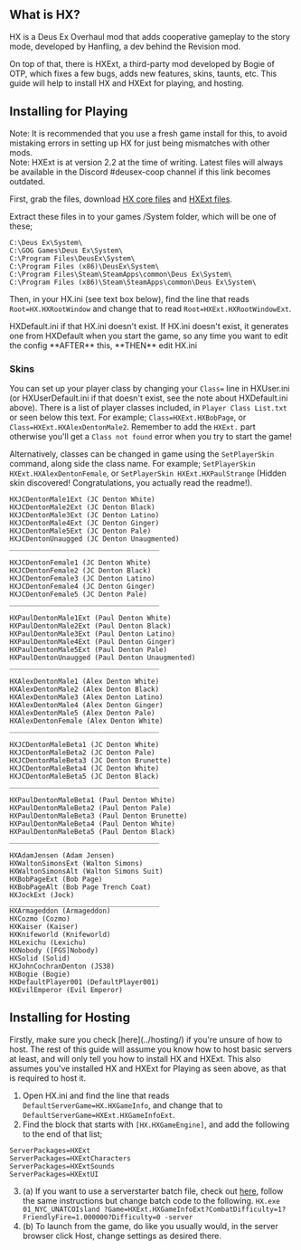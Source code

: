 ## What is HX?

HX is a Deus Ex Overhaul mod that adds cooperative gameplay to the story mode, developed by Hanfling, a dev behind the Revision mod.

On top of that, there is HXExt, a third-party mod developed by Bogie of OTP, which fixes a few bugs, adds new features, skins, taunts, etc. This guide will help to install HX and HXExt for playing, and hosting.

## Installing for Playing
<div class="tcalert">Note: It is recommended that you use a fresh game install for this, to avoid mistaking errors in setting up HX for just being mismatches with other mods.</div>
<div class="tcalert">Note: HXExt is at version 2.2 at the time of writing. Latest files will always be available in the Discord #deusex-coop channel if this link becomes outdated.</div>

First, grab the files, download [HX core files](https://builds.hx.hanfling.de/) and [HXExt files](https://drive.google.com/uc?id=1EbUNTZrsvc6OZM3Q8Sgk-PY3YK1-zxiR).

Extract these files in to your games /System folder, which will be one of these;
```
C:\Deus Ex\System\
C:\GOG Games\Deus Ex\System\
C:\Program Files\DeusEx\System\
C:\Program Files (x86)\DeusEx\System\
C:\Program Files\Steam\SteamApps\common\Deus Ex\System\
C:\Program Files (x86)\Steam\SteamApps\common\Deus Ex\System\
```

Then, in your HX.ini (see text box below), find the line that reads `Root=HX.HXRootWindow` and change that to read `Root=HXExt.HXRootWindowExt`.

<div class="tcalert">
HXDefault.ini if that HX.ini doesn't exist. If HX.ini doesn't exist, it generates one from HXDefault when you start the game, so any time you want to edit the config **AFTER** this, **THEN** edit HX.ini
</div>

### Skins
You can set up your player class by changing your `Class=` line in HXUser.ini 
(or HXUserDefault.ini if that doesn't exist, see the note about HXDefault.ini above). There is a list of player classes included, in 
`Player Class List.txt` or seen below this text. For example; `Class=HXExt.HXBobPage`, or `Class=HXExt.HXAlexDentonMale2`. Remember to add the `HXExt.` part otherwise you'll get a `Class not found` error when you try to start the game!

Alternatively, classes can be changed in game using the `SetPlayerSkin` command, along side the class name. For example; `SetPlayerSkin HXExt.HXAlexDentonFemale`, or `SetPlayerSkin HXExt.HXPaulStrange` (Hidden skin discovered! Congratulations, you actually read the readme!).

```
HXJCDentonMale1Ext (JC Denton White)
HXJCDentonMale2Ext (JC Denton Black)
HXJCDentonMale3Ext (JC Denton Latino)
HXJCDentonMale4Ext (JC Denton Ginger)
HXJCDentonMale5Ext (JC Denton Pale)
HXJCDentonUnaugged (JC Denton Unaugmented)
_____________________________________

HXJCDentonFemale1 (JC Denton White)
HXJCDentonFemale2 (JC Denton Black)
HXJCDentonFemale3 (JC Denton Latino)
HXJCDentonFemale4 (JC Denton Ginger)
HXJCDentonFemale5 (JC Denton Pale)
_____________________________________

HXPaulDentonMale1Ext (Paul Denton White)
HXPaulDentonMale2Ext (Paul Denton Black)
HXPaulDentonMale3Ext (Paul Denton Latino)
HXPaulDentonMale4Ext (Paul Denton Ginger)
HXPaulDentonMale5Ext (Paul Denton Pale)
HXPaulDentonUnaugged (Paul Denton Unaugmented)
_____________________________________

HXAlexDentonMale1 (Alex Denton White)
HXAlexDentonMale2 (Alex Denton Black)
HXAlexDentonMale3 (Alex Denton Latino)
HXAlexDentonMale4 (Alex Denton Ginger)
HXAlexDentonMale5 (Alex Denton Pale)
HXAlexDentonFemale (Alex Denton White)
_____________________________________

HXJCDentonMaleBeta1 (JC Denton White)
HXJCDentonMaleBeta2 (JC Denton Pale)
HXJCDentonMaleBeta3 (JC Denton Brunette)
HXJCDentonMaleBeta4 (JC Denton White)
HXJCDentonMaleBeta5 (JC Denton Black)
_____________________________________

HXPaulDentonMaleBeta1 (Paul Denton White)
HXPaulDentonMaleBeta2 (Paul Denton Pale)
HXPaulDentonMaleBeta3 (Paul Denton Brunette)
HXPaulDentonMaleBeta4 (Paul Denton White)
HXPaulDentonMaleBeta5 (Paul Denton Black)
_____________________________________

HXAdamJensen (Adam Jensen)
HXWaltonSimonsExt (Walton Simons)
HXWaltonSimonsAlt (Walton Simons Suit)
HXBobPageExt (Bob Page)
HXBobPageAlt (Bob Page Trench Coat)
HXJockExt (Jock)
_____________________________________
HXArmageddon (Armageddon)
HXCozmo (Cozmo)
HXKaiser (Kaiser)
HXKnifeworld (Knifeworld)
HXLexichu (Lexichu)
HXNobody ([FGS]Nobody)
HXSolid (Solid)
HXJohnCochranDenton (JS38)
HXBogie (Bogie)
HXDefaultPlayer001 (DefaultPlayer001)
HXEvilEmperor (Evil Emperor)
```

## Installing for Hosting
<div class="tcalert">
Firstly, make sure you check [here](../hosting/) if you're unsure of how to host. The rest of this guide will assume you know how to host basic servers at least, and will only tell you how to install HX and HXExt.
This also assumes you've installed HX and HXExt for Playing as seen above, as that is required to host it.
</div>

1. Open HX.ini and find the line that reads `DefaultServerGame=HX.HXGameInfo`, and change that to `DefaultServerGame=HXExt.HXGameInfoExt`.
2. Find the block that starts with `[HX.HXGameEngine]`, and add the following to the end of that list;
```
ServerPackages=HXExt
ServerPackages=HXExtCharacters
ServerPackages=HXExtSounds
ServerPackages=HXExtUI
```
3. (a) If you want to use a serverstarter batch file, check out [here](https://deusexhq.github.io/hosting/#server-starter), follow the same instructions but change batch code to the following.
```HX.exe 01_NYC_UNATCOIsland ?Game=HXExt.HXGameInfoExt?CombatDifficulty=1?FriendlyFire=1.000000?Difficulty=0 -server```
3. (b) To launch from the game, do like you usually would, in the server browser click Host, change settings as desired there.

